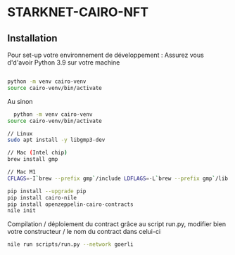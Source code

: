 # STARKNET-CAIRO-NFT

## Installation

Pour set-up votre environnement de développement :
Assurez vous d'd'avoir Python 3.9 sur votre machine

```bash

python -m venv cairo-venv
source cairo-venv/bin/activate
```
Au sinon
```bash
  python -m venv cairo-venv
source cairo-venv/bin/activate

// Linux
sudo apt install -y libgmp3-dev

// Mac (Intel chip)
brew install gmp 

// Mac M1
CFLAGS=-I`brew --prefix gmp`/include LDFLAGS=-L`brew --prefix gmp`/lib pip install ecdsa fastecdsa sympy

pip install --upgrade pip
pip install cairo-nile 
pip install openzeppelin-cairo-contracts
nile init
```
    
Compilation / déploiement du contract grâce au script run.py, modifier bien votre constructeur / le nom du contract dans celui-ci
```bash
nile run scripts/run.py --network goerli
```


